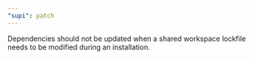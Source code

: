 ```yaml
---
"supi": patch
---
```


Dependencies should not be updated when a shared workspace lockfile needs to be modified during an installation.
